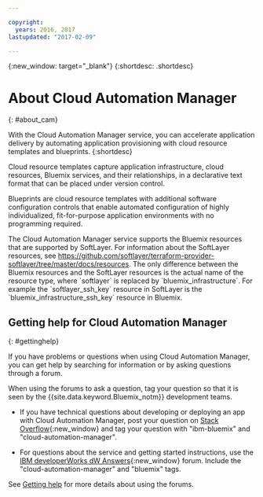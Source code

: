 ```yaml
---

copyright:
  years: 2016, 2017
lastupdated: "2017-02-09"

---
```

<!-- Copyright info and last updated date at top of file: REQUIRED
    The copyright and lastupdated info is YAML content that must occur at the top of the MD file, before attributes are listed.
    It must be --- surrounded by 3 dashes ---
    The value "years" can contain just one year or a two years separated by a comma. (years: 2014, 2016)
    The value "lastupdated" must be followed by a machine date in quotes in the following format: "YYYY-MM-DD"
    The value for "years" must be indented 2 spaces under "copyright", followed by "lastupdated" which should start on its own non-indented line.

-->

<!-- Common attributes used in the template are defined as follows: -->
{:new_window: target="_blank"}
{:shortdesc: .shortdesc}

<!-- About service_name_short topic: OPTIONAL
This is a template for an optional overview section if needed for your service. -->

# About Cloud Automation Manager
<!-- Insert your short service name into topic title above -->
{: #about_cam}
<!-- Provide an appropriate ID above -->


<!-- The short description section should include a sentence introducing the concepts. For example: -->
With the Cloud Automation Manager service, you can accelerate application delivery by automating application provisioning with cloud resource templates and blueprints.
{:shortdesc}

<p>Cloud resource templates capture application infrastructure, cloud resources, Bluemix services, and their relationships, in a declarative text format that can be placed under version control.</p>

<p>Blueprints are cloud resource templates with additional software configuration controls that enable automated configuration of highly individualized, fit-for-purpose application environments with no programming required.</p>

<p>The Cloud Automation Manager service supports the Bluemix resources that are supported by SoftLayer. For information about the SoftLayer resources, see <a href="https://github.com/softlayer/terraform-provider-softlayer/tree/master/docs/resources" target="_blank">https://github.com/softlayer/terraform-provider-softlayer/tree/master/docs/resources</a>. The only difference between the Bluemix resources and the SoftLayer resources is the actual name of the resource type, where `softlayer` is replaced by `bluemix_infrastructure`. For example the `softlayer_ssh_key` resource in SoftLayer is the `bluemix_infrastructure_ssh_key` resource in Bluemix.

<!-- ## Concept title
{: #cam_concept} -->

<!-- If your service doc doesn't have a troubleshooting topic or section, you can add the following to your About: -->


<!--Add a heading and content for how to get help. (Support not available for experimental.) Use this template for experimental services:  -->
## Getting help for Cloud Automation Manager
{: #gettinghelp}

If you have problems or questions when using Cloud Automation Manager, you can get help by searching for information or by asking questions through a forum.  

When using the forums to ask a question, tag your question so that it is seen by the {{site.data.keyword.Bluemix_notm}} development teams.
<!--Insert the appropriate Stack Overflow tag for your service for <service_keyword> in URL and text below:  -->
* If you have technical questions about developing or deploying an app with Cloud Automation Manager, post your question on [Stack Overflow](http://stackoverflow.com/search?q=cloud-automation-manager+ibm-bluemix){:new_window} and tag your question with "ibm-bluemix" and "cloud-automation-manager".
<!--Insert the appropriate dW Answers tag for your service for <service_keyword> in URL below:  -->
* For questions about the service and getting started instructions, use the [IBM developerWorks dW Answers](https://developer.ibm.com/answers/?smartspace=bluemix){:new_window} forum. Include the  "cloud-automation-manager" and "bluemix" tags.

See [Getting help](https://www.{DomainName}/docs/support/index.html#getting-help) for more details about using the forums.
